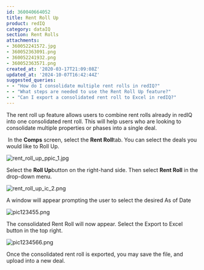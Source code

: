 ```yaml
---
id: 360040664052
title: Rent Roll Up
product: redIQ
category: dataIQ
section: Rent Rolls
attachments:
- 360052241572.jpg
- 360052363091.png
- 360052241932.png
- 360052363571.png
created_at: '2020-03-17T21:09:08Z'
updated_at: '2024-10-07T16:42:44Z'
suggested_queries:
- - "How do I consolidate multiple rent rolls in redIQ?"
- - "What steps are needed to use the Rent Roll Up feature?"
- - "Can I export a consolidated rent roll to Excel in redIQ?"
---
```

The rent roll up feature allows users to combine rent rolls already in redIQ into one consolidated rent roll. This will help users who are looking to consolidate multiple properties or phases into a single deal.

 In the **Comps** screen, select the **Rent Roll**tab. You can select the deals you would like to Roll Up.

![rent_roll_up_ppic_1.jpg](https://rediq.zendesk.com/hc/article_attachments/360052241572/rent_roll_up_ppic_1.jpg)

Select the **Roll Up**button on the right-hand side. Then select **Rent Roll** in the drop-down menu.

![rent_roll_up_ic_2.png](https://rediq.zendesk.com/hc/article_attachments/360052363091/rent_roll_up_ic_2.png)

A window will appear prompting the user to select the desired As of Date

![pic123455.png](https://rediq.zendesk.com/hc/article_attachments/360052241932/pic123455.png)

The consolidated Rent Roll will now appear. Select the Export to Excel button in the top right.

![pic1234566.png](https://rediq.zendesk.com/hc/article_attachments/360052363571/pic1234566.png)

Once the consolidated rent roll is exported, you may save the file, and upload into a new deal.